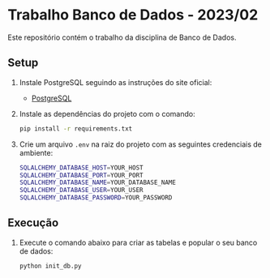 # Trabalho Banco de Dados - 2023/02

Este repositório contém o trabalho da disciplina de Banco de Dados.

## Setup
1. Instale PostgreSQL seguindo as instruções do site oficial:
    - [PostgreSQL](https://www.postgresql.org/download/)
2. Instale as dependências do projeto com o comando:
    
    ```bash 
    pip install -r requirements.txt
    ```
3. Crie um arquivo `.env` na raiz do projeto com as seguintes credenciais de ambiente:
    ```bash
    SQLALCHEMY_DATABASE_HOST=YOUR_HOST
    SQLALCHEMY_DATABASE_PORT=YOUR_PORT
    SQLALCHEMY_DATABASE_NAME=YOUR_DATABASE_NAME
    SQLALCHEMY_DATABASE_USER=YOUR_USER
    SQLALCHEMY_DATABASE_PASSWORD=YOUR_PASSWORD
    ```
   
## Execução
1. Execute o comando abaixo para criar as tabelas e popular o seu banco de dados:
    ```bash
    python init_db.py
    ```